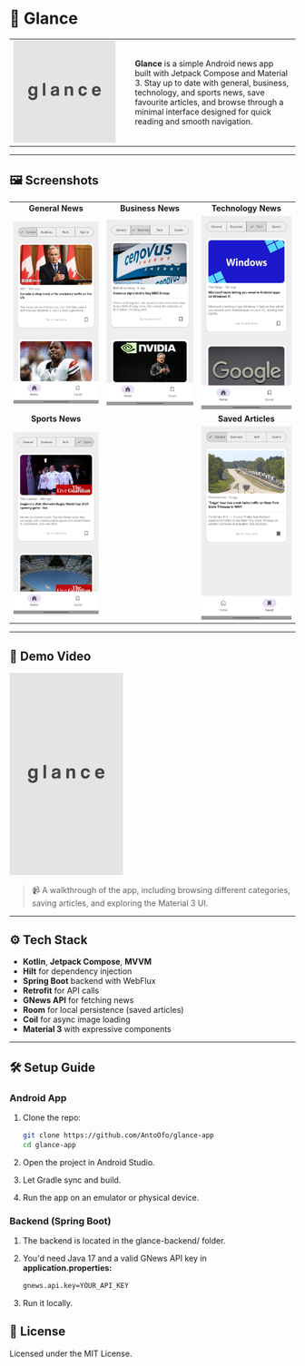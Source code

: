 # 📰 Glance

<table>
  <tr>
    <td width="200">
      <img src="screenshots/glance_logo.png" alt="Glance Logo" width="180"/>
    </td>
    <td>
      <p>
        <b>Glance</b> is a simple Android news app built with Jetpack Compose and Material 3.
        Stay up to date with general, business, technology, and sports news, save favourite 
        articles, and browse through a minimal interface designed for quick reading 
        and smooth navigation.
      </p>
    </td>
  </tr>
</table>

---

## 🖼️ Screenshots

<table>
  <tr>
    <td align="center"><b>General News</b></td>
    <td align="center"><b>Business News</b></td>
    <td align="center"><b>Technology News</b></td>
  </tr>
  <tr>
    <td><img src="screenshots/general_screen.jpg" alt="General News" width="200"/></td>
    <td><img src="screenshots/business_screen.jpg" alt="Business News" width="200"/></td>
    <td><img src="screenshots/tech_screen.jpg" alt="Technology News" width="200"/></td>
  </tr>
  <tr>
    <td align="center"><b>Sports News</b></td>
    <td align="center"><b></b></td>
    <td align="center"><b>Saved Articles</b></td>
  </tr>
  <tr>
    <td><img src="screenshots/sports_screen.jpg" alt="Sports News" width="200"/></td>
    <td></td>
    <td><img src="screenshots/saved_screen.jpg" alt="Saved Articles" width="200"/></td>
  </tr>
</table>

---

## 🎥 Demo Video

<a href="https://vimeo.com/1112391657">
  <img src="screenshots/glancesplash.jpg" alt="Watch the demo" width="200"/>
</a>

> 📹 A walkthrough of the app, including browsing different categories, saving articles, and exploring the Material 3 UI.

---

## ⚙️ Tech Stack

- **Kotlin**, **Jetpack Compose**, **MVVM**
- **Hilt** for dependency injection
- **Spring Boot** backend with WebFlux
- **Retrofit** for API calls
- **GNews API** for fetching news
- **Room** for local persistence (saved articles)
- **Coil** for async image loading
- **Material 3** with expressive components

---

## 🛠️ Setup Guide

### Android App

1. Clone the repo:
   ```bash
   git clone https://github.com/AntoOfo/glance-app
   cd glance-app
    ```
2. Open the project in Android Studio.

3. Let Gradle sync and build.

4. Run the app on an emulator or physical device.

### Backend (Spring Boot)

1. The backend is located in the glance-backend/ folder.

2. You'd need Java 17 and a valid GNews API key in **application.properties:**
   ```bash
   gnews.api.key=YOUR_API_KEY
    ```
3. Run it locally.

## 📁 License

Licensed under the MIT License.
